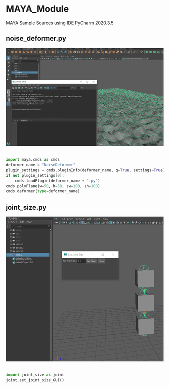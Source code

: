 # MAYA_Module
MAYA Sample Sources
using IDE PyCharm 2020.3.5


## noise_deformer.py
![deformer](Demo/NoiseDeformer.png)
```python

import maya.cmds as cmds
deformer_name = "NoiseDeformer"
plugin_settings = cmds.pluginInfo(deformer_name, q=True, settings=True)
if not plugin_settings[0]:
    cmds.loadPlugin(deformer_name + ".py")
cmds.polyPlane(w=50, h=50, sw=100, sh=100)
cmds.deformer(type=deformer_name)

```



## joint_size.py
![JointSize](Demo/JointSize.png)
```python

import joint_size as joint
joint.set_joint_size_GUI()


```

